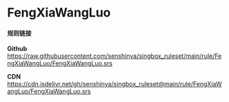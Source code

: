 # FengXiaWangLuo

#### 规则链接

**Github**
https://raw.githubusercontent.com/senshinya/singbox_ruleset/main/rule/FengXiaWangLuo/FengXiaWangLuo.srs

**CDN**
https://cdn.jsdelivr.net/gh/senshinya/singbox_ruleset@main/rule/FengXiaWangLuo/FengXiaWangLuo.srs